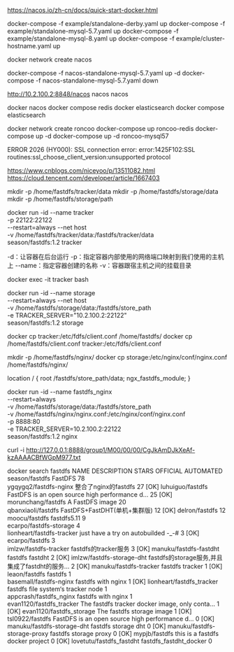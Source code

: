 https://nacos.io/zh-cn/docs/quick-start-docker.html


docker-compose -f example/standalone-derby.yaml up
docker-compose -f example/standalone-mysql-5.7.yaml up
docker-compose -f example/standalone-mysql-8.yaml up
docker-compose -f example/cluster-hostname.yaml up

docker network create nacos

docker-compose -f nacos-standalone-mysql-5.7.yaml up -d
docker-compose -f nacos-standalone-mysql-5.7.yaml down

http://10.2.100.2:8848/nacos
nacos
nacos

docker nacos
docker compose redis
docker elasticsearch
docker compose elasticsearch

docker network create roncoo
docker-compose up roncoo-redis
docker-compose up -d
docker-compose up -d roncoo-mysql57

ERROR 2026 (HY000): SSL connection error: error:1425F102:SSL routines:ssl_choose_client_version:unsupported protocol

https://www.cnblogs.com/niceyoo/p/13511082.html
https://cloud.tencent.com/developer/article/1667403

mkdir -p /home/fastdfs/tracker/data
mkdir -p /home/fastdfs/storage/data
mkdir -p /home/fastdfs/storage/path

docker run -id --name tracker \
-p 22122:22122 \
--restart=always --net host \
-v /home/fastdfs/tracker/data:/fastdfs/tracker/data \
season/fastdfs:1.2 tracker

-d：让容器在后台运行
-p：指定容器内部使用的网络端口映射到我们使用的主机上
--name：指定容器创建的名称
-v：容器跟宿主机之间的挂载目录

docker exec -it tracker bash

docker run -id --name storage \
--restart=always --net host \
-v /home/fastdfs/storage/data:/fastdfs/store_path \
-e TRACKER_SERVER="10.2.100.2:22122" \
season/fastdfs:1.2 storage

docker cp tracker:/etc/fdfs/client.conf /home/fastdfs/
docker cp /home/fastdfs/client.conf tracker:/etc/fdfs/client.conf

mkdir -p /home/fastdfs/nginx/
docker cp storage:/etc/nginx/conf/nginx.conf /home/fastdfs/nginx/

location / {
    root /fastdfs/store_path/data;
    ngx_fastdfs_module;
}

docker run -id --name fastdfs_nginx \
--restart=always \
-v /home/fastdfs/storage/data:/fastdfs/store_path \
-v /home/fastdfs/nginx/nginx.conf:/etc/nginx/conf/nginx.conf \
-p 8888:80 \
-e TRACKER_SERVER=10.2.100.2:22122 \
season/fastdfs:1.2 nginx

curl -i http://127.0.0.1:8888/group1/M00/00/00/CgJkAmDJkXeAf-kzAAAACBfWGpM977.txt

docker search fastdfs
NAME                           DESCRIPTION                                     STARS               OFFICIAL            AUTOMATED
season/fastdfs                 FastDFS                                         78                                      
ygqygq2/fastdfs-nginx          整合了nginx的fastdfs                                27                                      [OK]
luhuiguo/fastdfs               FastDFS is an open source high performance d…   25                                      [OK]
morunchang/fastdfs             A FastDFS image                                 20                                      
qbanxiaoli/fastdfs             FastDFS+FastDHT(单机+集群版)                         12                                      [OK]
delron/fastdfs                                                                 12                                      
moocu/fastdfs                  fastdfs5.11                                     9                                       
ecarpo/fastdfs-storage                                                         4                                       
lionheart/fastdfs-tracker      just have a try on autobuilded -_-#             3                                       [OK]
ecarpo/fastdfs                                                                 3                                       
imlzw/fastdfs-tracker          fastdfs的tracker服务                               3                                       [OK]
manuku/fastdfs-fastdht         fastdfs fastdht                                 2                                       [OK]
imlzw/fastdfs-storage-dht      fastdfs的storage服务,并且集成了fastdht的服务…              2                                       [OK]
manuku/fastdfs-tracker         fastdfs tracker                                 1                                       [OK]
leaon/fastdfs                  fastdfs                                         1                                       
basemall/fastdfs-nginx         fastdfs with nginx                              1                                       [OK]
lionheart/fastdfs_tracker      fastdfs file system‘s tracker node              1                                       
appcrash/fastdfs_nginx         fastdfs with nginx                              1                                       
evan1120/fastdfs_tracker       The fastdfs tracker docker image, only conta…   1                                       [OK]
evan1120/fastdfs_storage       The fastdfs storage image                       1                                       [OK]
tsl0922/fastdfs                FastDFS is an open source high performance d…   0                                       [OK]
manuku/fastdfs-storage-dht     fastdfs storage dht                             0                                       [OK]
manuku/fastdfs-storage-proxy   fastdfs storage proxy                           0                                       [OK]
mypjb/fastdfs                  this is a fastdfs docker project                0                                       [OK]
lovetutu/fastdfs_fastdht       fastdfs_fastdht_docker                          0